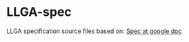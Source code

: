 # LLGA-spec

LLGA specification source files based on:
[Spec at google doc](https://docs.google.com/document/d/1N4p_9Qj_O3mC_3_5p9XDR1igzqS4x6bwTVyDa6yhdQU/edit)
